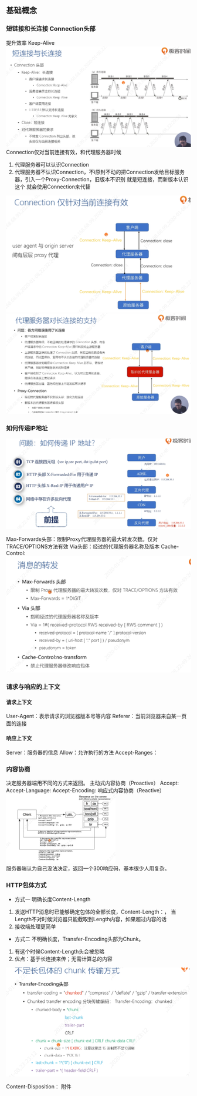 ## 基础概念

### 短链接和长连接 Connection头部
提升效率
Keep-Alive 
<img src="asserts/image-20200108223015390.png" alt="image-20200108223015390" style="zoom:50%;" />
Connection仅对当前连接有效，和代理服务器时候
1. 代理服务器可以认识Connection
2. 代理服务器不认识Connection，不i原封不动的把Connection发给目标服务器，引入一个Proxy-Connection，旧版本不识别 就是短连接，而新版本认识这个 就会使用Connection来代替
<img src="asserts/image-20200108223244052.png" alt="image-20200108223244052" style="zoom:50%;" />

<img src="asserts/image-20200108223525269.png" alt="image-20200108223525269" style="zoom:50%;" />

### 如何传递IP地址

<img src="asserts/image-20200108224807806.png" alt="image-20200108224807806" style="zoom:50%;" />

Max-Forwards头部：限制Proxy代理服务器的最大转发次数。仅对TRACE/OPTIONS方法有效
Via头部：经过的代理服务器名称及版本
Cache-Control:
<img src="asserts/image-20200108224947933.png" alt="image-20200108224947933" style="zoom:50%;" />

### 请求与响应的上下文
#### 请求上下文
User-Agent：表示请求的浏览器版本号等内容
Referer：当前浏览器来自某一页面的连接
#### 响应上下文
Server：服务器的信息
Allow：允许执行的方法
Accept-Ranges：

### 内容协商
决定服务器端用不同的方式来返回。
主动式内容协商（Proactive）
Accept:
Accept-Language:
Accept-Encoding:
响应式内容协商（Reactive） 
<img src="asserts/image-20200108230252195.png" alt="image-20200108230252195" style="zoom:33%;" />  
服务器端认为自己没法决定，返回一个300响应码，基本很少人用复杂。
### HTTP包体方式
- 方式一
明确长度Content-Length
1. 发送HTTP消息时已能够确定包体的全部长度，Content-Length：，
当Length不对时候浏览器只能截取到Length内容，如果超过内容的话
2. 接收端处理更简单
- 方式二
不明确长度，Transfer-Encoding头部为Chunk。
1. 有这个时候Content-Length头会被忽略
2. 优点：基于长连接来传；无需计算总的内容

<img src="asserts/image-20200108232346787.png" alt="image-20200108232346787" style="zoom:50%;" />

Content-Disposition：
附件

